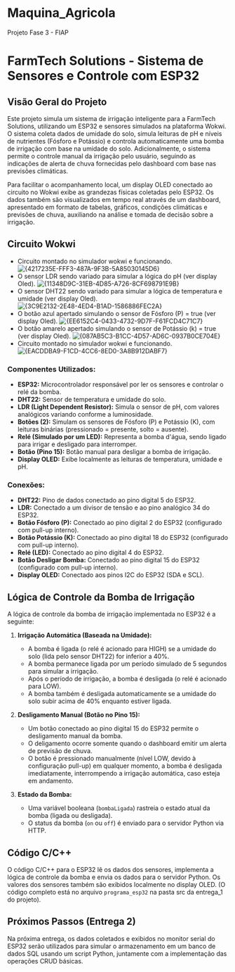 # Maquina_Agricola
 Projeto Fase 3 - FIAP
 # FarmTech Solutions - Sistema de Sensores e Controle com ESP32

## Visão Geral do Projeto

Este projeto simula um sistema de irrigação inteligente para a FarmTech Solutions, utilizando um ESP32 e sensores simulados na plataforma Wokwi. O sistema coleta dados de umidade do solo, simula leituras de pH e níveis de nutrientes (Fósforo e Potássio) e controla automaticamente uma bomba de irrigação com base na umidade do solo. Adicionalmente, o sistema permite o controle manual da irrigação pelo usuário, seguindo as indicações de alerta de chuva fornecidas pelo dashboard com base nas previsões climáticas.

Para facilitar o acompanhamento local, um display OLED conectado ao circuito no Wokwi exibe as grandezas físicas coletadas pelo ESP32. Os dados também são visualizados em tempo real através de um dashboard, apresentado em formato de tabelas, gráficos, condições climáticas e previsões de chuva, auxiliando na análise e tomada de decisão sobre a irrigação.

## Circuito Wokwi
* Circuito montado no simulador wokwi e funcionando.
![{4217235E-FFF3-487A-9F3B-5A85030145D6}](https://github.com/user-attachments/assets/0997e5f3-63be-4ba2-af87-7304838a6367)
* O sensor LDR sendo variado para simular a lógica do pH (ver display Oled).
![{11348D9C-31EB-4D85-A726-8CF698791E9B}](https://github.com/user-attachments/assets/c918b9b5-cff2-4a4b-98a4-f91859953572)
* O sensor DHT22 sendo variado para simular a lógica de temperatura e umidade (ver display Oled).
![{3C9E2132-2E48-4ED4-B1AD-1586886FEC2A}](https://github.com/user-attachments/assets/73d38647-ca94-4695-a5a5-ecff9594e71f)
* O botão azul apertado simulando o sensor de Fósforo (P) = true (ver display Oled).
![{EE6152C4-0433-4732-9D7F-F61FCD4C71C7}](https://github.com/user-attachments/assets/f2897d8a-19a8-4ecf-a9e3-49c5c1c81269)
* O botão amarelo apertado simulando o sensor de Potássio (k) = true (ver display Oled).
![{087AB5C3-B1CC-4D57-AD6C-0937B0CE704E}](https://github.com/user-attachments/assets/ce4708d8-ca46-44ff-8daf-0b808e03fd51)
* Circuito montado no simulador wokwi e funcionando.
![{EACDDBA9-F1CD-4CC6-8ED0-3A8B912DABF7}](https://github.com/user-attachments/assets/d0341cae-5fb9-4de8-9547-e2fb6e5e3c51)

### Componentes Utilizados:

* **ESP32:** Microcontrolador responsável por ler os sensores e controlar o relé da bomba.
* **DHT22:** Sensor de temperatura e umidade do solo.
* **LDR (Light Dependent Resistor):** Simula o sensor de pH, com valores analógicos variando conforme a luminosidade.
* **Botões (2):** Simulam os sensores de Fósforo (P) e Potássio (K), com leituras binárias (pressionado = presente, solto = ausente).
* **Relé (Simulado por um LED):** Representa a bomba d'água, sendo ligado para irrigar e desligado para interromper.
* **Botão (Pino 15):** Botão manual para desligar a bomba de irrigação.
* **Display OLED:** Exibe localmente as leituras de temperatura, umidade e pH.

### Conexões:

* **DHT22:** Pino de dados conectado ao pino digital 5 do ESP32.
* **LDR:** Conectado a um divisor de tensão e ao pino analógico 34 do ESP32.
* **Botão Fósforo (P):** Conectado ao pino digital 2 do ESP32 (configurado com pull-up interno).
* **Botão Potássio (K):** Conectado ao pino digital 18 do ESP32 (configurado com pull-up interno).
* **Relé (LED):** Conectado ao pino digital 4 do ESP32.
* **Botão Desligar Bomba:** Conectado ao pino digital 15 do ESP32 (configurado com pull-up interno).
* **Display OLED:** Conectado aos pinos I2C do ESP32 (SDA e SCL).

## Lógica de Controle da Bomba de Irrigação

A lógica de controle da bomba de irrigação implementada no ESP32 é a seguinte:

1.  **Irrigação Automática (Baseada na Umidade):**
    * A bomba é ligada (o relé é acionado para HIGH) se a umidade do solo (lida pelo sensor DHT22) for inferior a 40%.
    * A bomba permanece ligada por um período simulado de 5 segundos para simular a irrigação.
    * Após o período de irrigação, a bomba é desligada (o relé é acionado para LOW).
    * A bomba também é desligada automaticamente se a umidade do solo subir acima de 40% enquanto estiver ligada.

2.  **Desligamento Manual (Botão no Pino 15):**
    * Um botão conectado ao pino digital 15 do ESP32 permite o desligamento manual da bomba.
    * O deligamento ocorre somente quando o dashboard emitir um alerta de previsão de chuva.
    * O botão é pressionado manualmente (nível LOW, devido à configuração pull-up) em qualquer momento, a bomba é desligada imediatamente, interrompendo a irrigação automática, caso esteja em andamento.

3.  **Estado da Bomba:**
    * Uma variável booleana (`bombaLigada`) rastreia o estado atual da bomba (ligada ou desligada).
    * O status da bomba (`on` ou `off`) é enviado para o servidor Python via HTTP.

## Código C/C++

O código C/C++ para o ESP32 lê os dados dos sensores, implementa a lógica de controle da bomba e envia os dados para o servidor Python. Os valores dos sensores também são exibidos localmente no display OLED. (O código completo está no arquivo `programa_esp32` na pasta src da entrega_1 do projeto).

## Próximos Passos (Entrega 2)

Na próxima entrega, os dados coletados e exibidos no monitor serial do ESP32 serão utilizados para simular o armazenamento em um banco de dados SQL usando um script Python, juntamente com a implementação das operações CRUD básicas.
